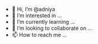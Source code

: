 - 👋 Hi, I’m @adniya
- 👀 I’m interested in ...
- 🌱 I’m currently learning ...
- 💞️ I’m looking to collaborate on ...
- 📫 How to reach me ...

<!---
adniya/adniya is a ✨ special ✨ repository because its `README.md` (this file) appears on your GitHub profile.
You can click the Preview link to take a look at your changes.
--->

